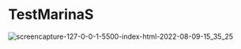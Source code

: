 # TestMarinaS
![screencapture-127-0-0-1-5500-index-html-2022-08-09-15_35_25](https://user-images.githubusercontent.com/46541402/183742141-a320cacc-0b90-49e8-99c7-db23ea5b00b2.png)
